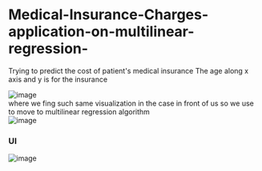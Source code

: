 # Medical-Insurance-Charges-application-on-multilinear-regression-
Trying to predict the cost of patient's medical insurance 
The age along x axis and y is for the insurance <br />

![image](https://user-images.githubusercontent.com/77600063/169660080-8fd3fb05-3479-47a1-a45f-713ec0ab04a1.png)<br />
where we fing such same visualization in the case in front of us so we use to move to multilinear regression algorithm <br />
![image](https://user-images.githubusercontent.com/77600063/169657894-e316deab-a8dc-4b8c-951d-5afda9e1d483.png)

### UI 
![image](https://user-images.githubusercontent.com/77600063/169660607-870e9001-59dd-479a-b614-6215bf45aa0d.png)

